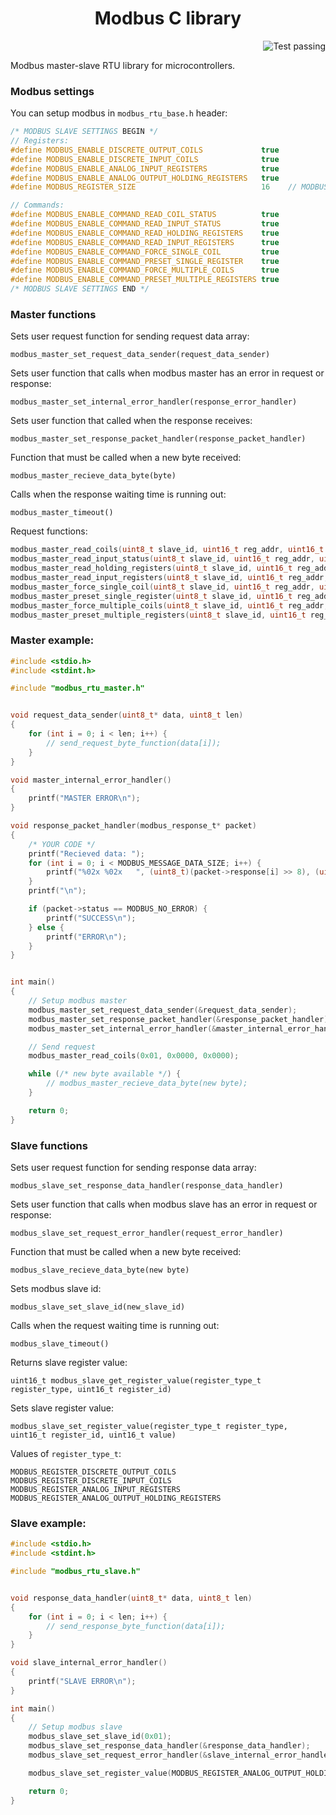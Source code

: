 <p align="center">
  <h1 align="center">Modbus C library</h1>
</p>

<p align="right">
  <img alt="Test passing" src="https://github.com/DrDeLaBill/modbus_rtu_puk/workflows/C-Build-Test/badge.svg?branch=main">
</p>

Modbus master-slave RTU library for microcontrollers.

### Modbus settings

You can setup modbus in ```modbus_rtu_base.h``` header:
```C
/* MODBUS SLAVE SETTINGS BEGIN */
// Registers:
#define MODBUS_ENABLE_DISCRETE_OUTPUT_COILS             true
#define MODBUS_ENABLE_DISCRETE_INPUT_COILS              true
#define MODBUS_ENABLE_ANALOG_INPUT_REGISTERS            true
#define MODBUS_ENABLE_ANALOG_OUTPUT_HOLDING_REGISTERS   true
#define MODBUS_REGISTER_SIZE                            16    // MODBUS default: 9999

// Commands:
#define MODBUS_ENABLE_COMMAND_READ_COIL_STATUS          true
#define MODBUS_ENABLE_COMMAND_READ_INPUT_STATUS         true
#define MODBUS_ENABLE_COMMAND_READ_HOLDING_REGISTERS    true
#define MODBUS_ENABLE_COMMAND_READ_INPUT_REGISTERS      true
#define MODBUS_ENABLE_COMMAND_FORCE_SINGLE_COIL         true
#define MODBUS_ENABLE_COMMAND_PRESET_SINGLE_REGISTER    true
#define MODBUS_ENABLE_COMMAND_FORCE_MULTIPLE_COILS      true
#define MODBUS_ENABLE_COMMAND_PRESET_MULTIPLE_REGISTERS true
/* MODBUS SLAVE SETTINGS END */
```

### Master functions

Sets user request function for sending request data array:

```modbus_master_set_request_data_sender(request_data_sender)```

Sets user function that calls when modbus master has an error in request or response:

```modbus_master_set_internal_error_handler(response_error_handler)```

Sets user function that called when the response receives:

```modbus_master_set_response_packet_handler(response_packet_handler)```

Function that must be called when a new byte received:

```modbus_master_recieve_data_byte(byte)```

Calls when the response waiting time is running out:

```modbus_master_timeout()```

Request functions:
```C
modbus_master_read_coils(uint8_t slave_id, uint16_t reg_addr, uint16_t reg_count);
modbus_master_read_input_status(uint8_t slave_id, uint16_t reg_addr, uint16_t reg_count);
modbus_master_read_holding_registers(uint8_t slave_id, uint16_t reg_addr, uint16_t reg_count);
modbus_master_read_input_registers(uint8_t slave_id, uint16_t reg_addr, uint16_t reg_count);
modbus_master_force_single_coil(uint8_t slave_id, uint16_t reg_addr, uint16_t reg_val);
modbus_master_preset_single_register(uint8_t slave_id, uint16_t reg_addr, uint16_t reg_val);
modbus_master_force_multiple_coils(uint8_t slave_id, uint16_t reg_addr, bool* data, uint16_t reg_count);
modbus_master_preset_multiple_registers(uint8_t slave_id, uint16_t reg_addr, uint16_t* data, uint16_t reg_count);
```

### Master example:
```C
#include <stdio.h>
#include <stdint.h>

#include "modbus_rtu_master.h"


void request_data_sender(uint8_t* data, uint8_t len)
{
    for (int i = 0; i < len; i++) {
        // send_request_byte_function(data[i]);
    }
}

void master_internal_error_handler()
{
    printf("MASTER ERROR\n");
}

void response_packet_handler(modbus_response_t* packet)
{
    /* YOUR CODE */
    printf("Recieved data: ");
    for (int i = 0; i < MODBUS_MESSAGE_DATA_SIZE; i++) {
        printf("%02x %02x   ", (uint8_t)(packet->response[i] >> 8), (uint8_t)(packet->response[i]));
    }
    printf("\n");

    if (packet->status == MODBUS_NO_ERROR) {
        printf("SUCCESS\n");
    } else {
        printf("ERROR\n");
    }
}


int main()
{
    // Setup modbus master
    modbus_master_set_request_data_sender(&request_data_sender);
    modbus_master_set_response_packet_handler(&response_packet_handler);
    modbus_master_set_internal_error_handler(&master_internal_error_handler);

    // Send request
    modbus_master_read_coils(0x01, 0x0000, 0x0000);

    while (/* new byte available */) {
        // modbus_master_recieve_data_byte(new byte);
    }

    return 0;
}
```
### Slave functions

Sets user request function for sending response data array:

```modbus_slave_set_response_data_handler(response_data_handler)```

Sets user function that calls when modbus slave has an error in request or response:

```modbus_slave_set_request_error_handler(request_error_handler)```

Function that must be called when a new byte received:

```modbus_slave_recieve_data_byte(new byte)```

Sets modbus slave id:

```modbus_slave_set_slave_id(new_slave_id)```

Calls when the request waiting time is running out:

```modbus_slave_timeout()```

Returns slave register value:

```uint16_t modbus_slave_get_register_value(register_type_t register_type, uint16_t register_id)```

Sets slave register value: 

```modbus_slave_set_register_value(register_type_t register_type, uint16_t register_id, uint16_t value)```

Values of ```register_type_t```:

```
MODBUS_REGISTER_DISCRETE_OUTPUT_COILS
MODBUS_REGISTER_DISCRETE_INPUT_COILS
MODBUS_REGISTER_ANALOG_INPUT_REGISTERS
MODBUS_REGISTER_ANALOG_OUTPUT_HOLDING_REGISTERS
```

### Slave example:
```C
#include <stdio.h>
#include <stdint.h>

#include "modbus_rtu_slave.h"


void response_data_handler(uint8_t* data, uint8_t len)
{
    for (int i = 0; i < len; i++) {
        // send_response_byte_function(data[i]);
    }
}

void slave_internal_error_handler()
{
    printf("SLAVE ERROR\n");
}

int main()
{
    // Setup modbus slave
    modbus_slave_set_slave_id(0x01);
    modbus_slave_set_response_data_handler(&response_data_handler);
    modbus_slave_set_request_error_handler(&slave_internal_error_handler);

    modbus_slave_set_register_value(MODBUS_REGISTER_ANALOG_OUTPUT_HOLDING_REGISTERS, 0x0000, 0x1234);

    return 0;
}
```
